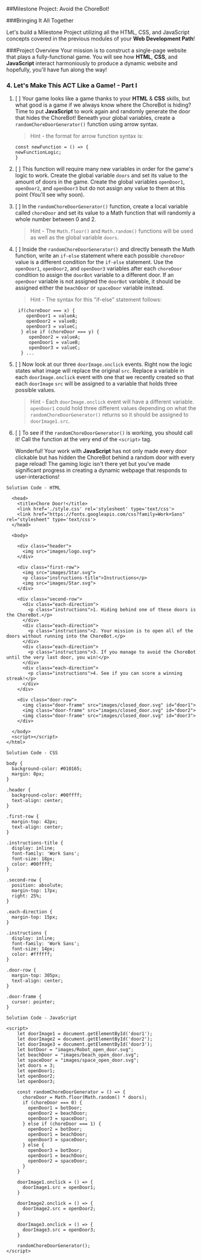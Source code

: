 ##Milestone Project: Avoid the ChoreBot!

###Bringing It All Together

Let's build a Milestone Project utilizing all the HTML, CSS, and JavaScript concepts covered in the previous modules of your **Web Development Path**! 

###Project Overview
Your mission is to construct a single-page website that plays a fully-functional game. You will see how **HTML**, **CSS**, and **JavaScript** interact harmoniously to produce a dynamic website and hopefully, you'll have fun along the way!

### 4. Let's Make This ACT Like a Game! - Part I

1. [ ] Your game looks like a game thanks to your **HTML** & **CSS** skills, but what good is a game if we always know where the ChoreBot is hiding? Time to put **JavaScript** to work again and randomly generate the door that hides the ChoreBot! Beneath your global variables, create a `randomChoreDoorGenerator()` function using arrow syntax. 

    >Hint - the format for arrow function syntax is:
    
    ```
    const newFunction = () => {
    newFunctionLogic;
    }
    ```
2. [ ] This function will require many new variables in order for the game's logic to work. Create the global variable `doors` and set its value to the amount of doors in the game. Create the global variables `openDoor1`, `openDoor2`, and `openDoor3` but do not assign any value to them at this point (You'll see why soon).

3. [ ] In the `randomChoreDoorGenerator()` function, create a local variable called `choreDoor` and set its value to a Math function that will randomly a whole number between 0 and 2. 
 
    >Hint - The `Math.floor()` and `Math.random()` functions will be used as well as the global variable `doors`.

4. [ ] Inside the `randomChoreDoorGenerator()` and directly beneath the Math function, write an `if-else` statement where each possible `choreDoor` value is a different condition for the `if-else` statement. Use the `openDoor1`, `openDoor2`, and `openDoor3` variables after each `choreDoor` condition to assign the `doorBot` variable to a different door. If an `openDoor` variable is not assigned the `doorBot` variable, it should be assigned either the `beachDoor` or `spaceDoor` variable instead.

    >Hint - The syntax for this "if-else" statement follows:
    
     ``` 
      if(choreDoor === x) {
	     openDoor1 = valueA;
	     openDoor2 = valueB;
	     openDoor3 = valueC;
	   } else if (choreDoor === y) {
	   	  openDoor2 = valueA;
	   	  openDoor1 = valueB;
	   	  openDoor3 = valueC;
	   } ...
    ```
		
5. [ ] Now look at our three `doorImage.onclick` events. Right now the logic states what image will replace the original `src`. Replace a variable in each `doorImage.onclick` event with one that we recently created so that each `doorImage` `src` will be assigned to a variable that holds three possible values.

    >Hint - Each `doorImage.onclick` event will have a different variable. `openDoor1` could hold three different values depending on what the `randomChoreDoorGenerator()` returns so it should be assigned to `doorImage1.src`.
    
6. [ ] To see if the `randomChoreDoorGenerator()` is working, you should call it! Call the function at the very end of the `<script>` tag. 

   Wonderful! Your work with **JavaScript** has not only made every door clickable but has hidden the ChoreBot behind a random door with every page reload! The gaming logic isn't there yet but you've made significant progress in creating a dynamic webpage that responds to user-interactions!

```
Solution Code - HTML

  <head>
    <title>Chore Door!</title>
    <link href='./style.css' rel='stylesheet' type='text/css'>
    <link href="https://fonts.googleapis.com/css?family=Work+Sans" rel="stylesheet" type='text/css'>
  </head>

  <body>

    <div class="header">
      <img src="images/logo.svg">
    </div>

    <div class="first-row">
      <img src="images/Star.svg">
      <p class="instructions-title">Instructions</p>
      <img src="images/Star.svg">
    </div>

    <div class="second-row">
      <div class="each-direction">
        <p class="instructions">1. Hiding behind one of these doors is the ChoreBot.</p>
      </div>
      <div class="each-direction">
        <p class="instructions">2. Your mission is to open all of the doors without running into the ChoreBot.</p>
      </div>
      <div class="each-direction">
        <p class="instructions">3. If you manage to avoid the ChoreBot until the very last door, you win!</p>
      </div>
      <div class="each-direction">
        <p class="instructions">4. See if you can score a winning streak!</p>
      </div>
    </div>

    <div class="door-row">
      <img class="door-frame" src="images/closed_door.svg" id="door1">
      <img class="door-frame" src="images/closed_door.svg" id="door2">
      <img class="door-frame" src="images/closed_door.svg" id="door3">
    </div>
    
  </body>
  <script></script>
</html>
```
```
Solution Code - CSS

body {
  background-color: #010165;
  margin: 0px;
}

.header {
  background-color: #00ffff;
  text-align: center;
}

.first-row {
  margin-top: 42px;
  text-align: center;
}

.instructions-title {
  display: inline;
  font-family: 'Work Sans';
  font-size: 18px;
  color: #00ffff;
}

.second-row {
  position: absolute;
  margin-top: 17px;
  right: 25%;
}

.each-direction {
  margin-top: 15px;
}

.instructions {
  display: inline;
  font-family: 'Work Sans';
  font-size: 14px;
  color: #ffffff;
}

.door-row {
  margin-top: 305px;
  text-align: center;
}

.door-frame {
  cursor: pointer;
}

```

```
Solution Code - JavaScript

<script>
    let doorImage1 = document.getElementById('door1');
    let doorImage2 = document.getElementById('door2');
    let doorImage3 = document.getElementById('door3');
    let botDoor = "images/Robot_open_door.svg";
    let beachDoor = "images/beach_open_door.svg";
    let spaceDoor = "images/space_open_door.svg";
    let doors = 3;
    let openDoor1;
    let openDoor2;
    let openDoor3;

    const randomChoreDoorGenerator = () => {
      choreDoor = Math.floor(Math.random() * doors);
      if (choreDoor === 0) {
        openDoor1 = botDoor;
        openDoor2 = beachDoor;
        openDoor3 = spaceDoor;
      } else if (choreDoor === 1) {
        openDoor2 = botDoor;
        openDoor1 = beachDoor;
        openDoor3 = spaceDoor;
      } else {
        openDoor3 = botDoor;
        openDoor1 = beachDoor;
        openDoor2 = spaceDoor;
      }
    }

    doorImage1.onclick = () => {
      doorImage1.src = openDoor1;
    }

    doorImage2.onclick = () => {
      doorImage2.src = openDoor2;
    }

    doorImage3.onclick = () => {
      doorImage3.src = openDoor3;
    }

    randomChoreDoorGenerator();
</script>

